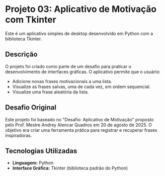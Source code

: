 # Projeto 03: Aplicativo de Motivação com Tkinter

Este é um aplicativo simples de desktop desenvolvido em Python com a biblioteca Tkinter.

## Descrição

O projeto foi criado como parte de um desafio para praticar o desenvolvimento de interfaces gráficas. O aplicativo permite que o usuário:

- Adicione novas frases motivacionais a uma lista.
- Visualize as frases salvas, uma de cada vez, em ordem sequencial.
- Visualize uma frase aleatória da lista.

## Desafio Original

Este projeto foi baseado no "Desafio: Aplicativo de Motivação" proposto pelo Prof. Mestre Andrey Alencar Quadros em 20 de agosto de 2025. O objetivo era criar uma ferramenta prática para registrar e recuperar frases inspiradoras.

## Tecnologias Utilizadas

- **Linguagem:** Python
- **Interface Gráfica:** Tkinter (biblioteca padrão do Python)
